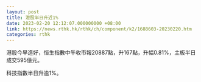 ```yaml
---
layout: post
title: 港股半日升近1%
date: 2023-02-20 12:12:07.000000000 +08:00
link: https://news.rthk.hk/rthk/ch/component/k2/1688603-20230220.htm
categories: rthk
---
```


港股今早造好，恒生指數中午收市報20887點，升167點，升幅0.81%，主板半日成交595億元。

科技指數半日升逾1%。
